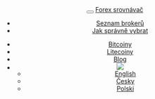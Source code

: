 <header class="navbar navbar-fixed-top navbar-inverse" id="top" role="banner">
  <div class="container">
    <div class="navbar-header">
      <button class="navbar-toggle collapsed" type="button" data-toggle="collapse" data-target=".bs-navbar-collapse">
        <span class="icon-bar"></span>
        <span class="icon-bar"></span>
        <span class="icon-bar"></span>
      </button>
      <a href="{{url}}" class="navbar-brand">Forex <i class="fa fa-bar-chart-o"></i> srovnávač</a>
    </div>
    <nav class="navbar-collapse bs-navbar-collapse collapse" role="navigation" style="height: 1px;" id="scrollpsy">
      <ul class="nav navbar-nav">
        <li>
          <a href="{{url}}#section-1">Seznam brokerů</a>
        </li>
        <li>
          <a href="{{url}}#section-2">Jak správně vybrat</a>
        </li>
      </ul>
      <ul class="nav navbar-nav navbar-right">
        <li><a href="{{url}}bitcoin/">Bitcoiny</a></li>
        <li><a href="{{url}}litecoin/">Litecoiny</a></li>
        <li><a href="{{url}}blog/">Blog</a></li>
        <li class="dropdown">
          <a href="#" id="drop2" role="button" class="dropdown-toggle" data-toggle="dropdown"><img src="{{img-url}}flags/cs.png" class="flag"></a>
          <ul class="dropdown-menu" role="menu" aria-labelledby="drop2">
            <li role="presentation"><a role="menuitem" tabindex="-1" href="{{url}}en/">English</a></li>
            <li role="presentation"><a role="menuitem" tabindex="-1" href="{{url}}">Česky</a></li>
            <li role="presentation"><a role="menuitem" tabindex="-1" href="{{url}}pl/">Polski</a></li>
          </ul>
        </li>
      </ul>
    </nav>
  </div>
</header>